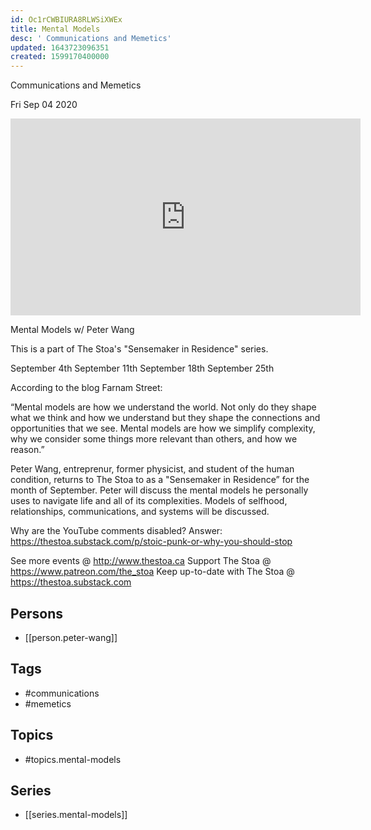 ```yaml
---
id: Oc1rCWBIURA8RLWSiXWEx
title: Mental Models
desc: ' Communications and Memetics'
updated: 1643723096351
created: 1599170400000
---
```



 Communications and Memetics

Fri Sep 04 2020

<iframe width="560" height="315" src="https://www.youtube.com/embed/t9txUltLV5E" title="Mental Models: Communications and Memetics w/ Peter Wang. September 25th, 2020" frameborder="0" allow="accelerometer; autoplay; clipboard-write; encrypted-media; gyroscope; picture-in-picture" allowfullscreen ></iframe>

Mental Models w/ Peter Wang

This is a part of The Stoa's "Sensemaker in Residence" series. 

September 4th
September 11th
September 18th
September 25th

According to the blog Farnam Street:

“Mental models are how we understand the world. Not only do they shape what we think and how we understand but they shape the connections and opportunities that we see. Mental models are how we simplify complexity, why we consider some things more relevant than others, and how we reason.”

Peter Wang, entreprenur, former physicist, and student of the human condition, returns to The Stoa to as a "Sensemaker in Residence” for the month of September. Peter will discuss the mental models he personally uses to navigate life and all of its complexities. Models of selfhood, relationships, communications, and systems will be discussed.

Why are the YouTube comments disabled? Answer: https://thestoa.substack.com/p/stoic-punk-or-why-you-should-stop

See more events @ http://www.thestoa.ca
Support The Stoa @ https://www.patreon.com/the_stoa
Keep up-to-date with The Stoa @ https://thestoa.substack.com

## Persons

- [[person.peter-wang]]

## Tags

- #communications
- #memetics

## Topics

- #topics.mental-models

## Series

- [[series.mental-models]]

